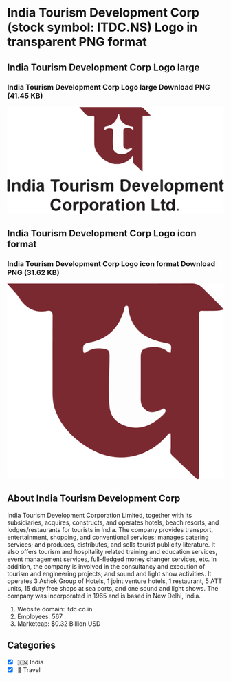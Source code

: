 # India Tourism Development Corp (stock symbol: ITDC.NS) Logo in transparent PNG format

## India Tourism Development Corp Logo large

### India Tourism Development Corp Logo large Download PNG (41.45 KB)

![India Tourism Development Corp Logo large Download PNG (41.45 KB)](/img/orig/ITDC.NS_BIG-c349a449.png)

## India Tourism Development Corp Logo icon format

### India Tourism Development Corp Logo icon format Download PNG (31.62 KB)

![India Tourism Development Corp Logo icon format Download PNG (31.62 KB)](/img/orig/ITDC.NS-fcbd1270.png)

## About India Tourism Development Corp

India Tourism Development Corporation Limited, together with its subsidiaries, acquires, constructs, and operates hotels, beach resorts, and lodges/restaurants for tourists in India. The company provides transport, entertainment, shopping, and conventional services; manages catering services; and produces, distributes, and sells tourist publicity literature. It also offers tourism and hospitality related training and education services, event management services, full-fledged money changer services, etc. In addition, the company is involved in the consultancy and execution of tourism and engineering projects; and sound and light show activities. It operates 3 Ashok Group of Hotels, 1 joint venture hotels, 1 restaurant, 5 ATT units, 15 duty free shops at sea ports, and one sound and light shows. The company was incorporated in 1965 and is based in New Delhi, India.

1. Website domain: itdc.co.in
2. Employees: 567
3. Marketcap: $0.32 Billion USD


## Categories
- [x] 🇮🇳 India
- [x] 🌴 Travel
